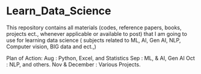 # Learn_Data_Science

This repository contains all materials (codes, reference papers, books, projects ect., whenever applicable or available to post) that I am going to use for learning data science ( subjects related to ML, AI, Gen AI, NLP, Computer vision, BIG data and ect.,) 

Plan of Action:
Aug : Python, Excel, and Statistics
Sep : ML, & AI, Gen AI
Oct : NLP, and others.
Nov & December : Various Projects.
